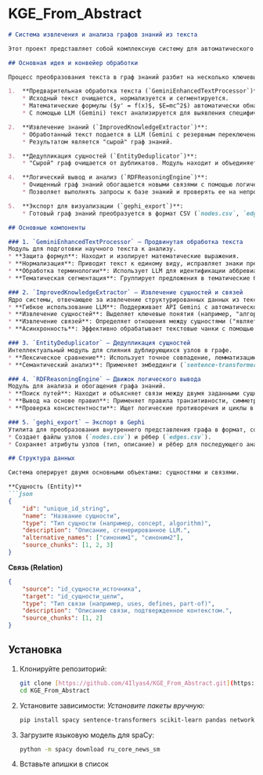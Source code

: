 # KGE_From_Abstract

```markdown
# Система извлечения и анализа графов знаний из текста

Этот проект представляет собой комплексную систему для автоматического построения, уточнения и анализа графов знаний (Knowledge Graphs) из неструктурированных текстов, в частности, научных статей и тезисов. Система выполняет полный цикл обработки: от предварительной подготовки текста до извлечения сущностей, дедупликации, логического вывода и подготовки данных для визуализации.

## Основная идея и конвейер обработки

Процесс преобразования текста в граф знаний разбит на несколько ключевых этапов, каждый из которых реализован в виде отдельного модуля:

1.  **Предварительная обработка текста (`GeminiEnhancedTextProcessor`)**:
    * Исходный текст очищается, нормализуется и сегментируется.
    * Математические формулы ($y' = f(x)$, $E=mc^2$) автоматически обнаруживаются и заменяются на временные метки (`__MATH_FORMULA_X__`), чтобы защитить их от искажения на следующих этапах.
    * С помощью LLM (Gemini) текст анализируется для выявления специфических терминов, аббревиатур и синонимов.

2.  **Извлечение знаний (`ImprovedKnowledgeExtractor`)**:
    * Обработанный текст подается в LLM (Gemini с резервным переключением на локальную модель), которая извлекает из него основные сущности (концепции, методы, инструменты) и связи между ними.
    * Результатом является "сырой" граф знаний.

3.  **Дедупликация сущностей (`EntityDeduplicator`)**:
    * "Сырой" граф очищается от дубликатов. Модуль находит и объединяет семантически или лексически схожие сущности (например, "нейронная сеть" и "нейросеть").

4.  **Логический вывод и анализ (`RDFReasoningEngine`)**:
    * Очищенный граф знаний обогащается новыми связями с помощью логических правил (например, транзитивности: если $A \rightarrow B$ и $B \rightarrow C$, то $A \rightarrow C$).
    * Позволяет выполнять запросы к базе знаний и проверять ее на непротиворечивость.

5.  **Экспорт для визуализации (`gephi_export`)**:
    * Готовый граф знаний преобразуется в формат CSV (`nodes.csv`, `edges.csv`) для дальнейшего анализа и визуализации в программах вроде [Gephi](https://gephi.org/).

## Основные компоненты

### 1. `GeminiEnhancedTextProcessor` — Продвинутая обработка текста
Модуль для подготовки научного текста к анализу.
* **Защита формул**: Находит и изолирует математические выражения.
* **Нормализация**: Приводит текст к единому виду, исправляет знаки препинания и удаляет "шум".
* **Обработка терминологии**: Использует LLM для идентификации аббревиатур, синонимов и ключевых терминов.
* **Тематическая сегментация**: Группирует предложения в тематические блоки на основе семантической близости.

### 2. `ImprovedKnowledgeExtractor` — Извлечение сущностей и связей
Ядро системы, отвечающее за извлечение структурированных данных из текста с помощью языковых моделей.
* **Гибкое использование LLM**: Поддерживает API Gemini с автоматической ротацией ключей и переключением на локальную модель (GPT4All) в случае сбоев.
* **Извлечение сущностей**: Выделяет ключевые понятия (например, "алгоритм", "концепция", "модель").
* **Извлечение связей**: Определяет отношения между сущностями ("является частью", "использует", "определяет").
* **Асинхронность**: Эффективно обрабатывает текстовые чанки с помощью параллельных запросов к API.

### 3. `EntityDeduplicator` — Дедупликация сущностей
Интеллектуальный модуль для слияния дублирующихся узлов в графе.
* **Лексическое сравнение**: Использует точное совпадение, лемматизацию (spaCy) и словари синонимов.
* **Семантический анализ**: Применяет эмбеддинги (`sentence-transformers`) для поиска семантически близких сущностей на основе контекста.

### 4. `RDFReasoningEngine` — Движок логического вывода
Модуль для анализа и обогащения графа знаний.
* **Поиск путей**: Находит и объясняет связи между двумя заданными сущностями.
* **Вывод на основе правил**: Применяет правила транзитивности, симметрии и иерархии для вывода новых фактов.
* **Проверка консистентности**: Ищет логические противоречия и циклы в графе.

### 5. `gephi_export` — Экспорт в Gephi
Утилита для преобразования внутреннего представления графа в формат, совместимый с Gephi.
* Создает файлы узлов (`nodes.csv`) и рёбер (`edges.csv`).
* Сохраняет атрибуты узлов (тип, описание) и рёбер для последующего анализа.

## Структура данных

Система оперирует двумя основными объектами: сущностями и связями.

**Сущность (Entity)**
```json
{
    "id": "unique_id_string",
    "name": "Название сущности",
    "type": "Тип сущности (например, concept, algorithm)",
    "description": "Описание, сгенерированное LLM.",
    "alternative_names": ["синоним1", "синоним2"],
    "source_chunks": [1, 2, 3]
}
```

**Связь (Relation)**
```json
{
    "source": "id_сущности_источника",
    "target": "id_сущности_цели",
    "type": "Тип связи (например, uses, defines, part-of)",
    "description": "Описание связи, подтвержденное контекстом.",
    "source_chunks": [1, 2]
}
```

## Установка

1.  Клонируйте репозиторий:
    ```bash
    git clone [https://github.com/4Ilyas4/KGE_From_Abstract.git](https://github.com/4Ilyas4/KGE_From_Abstract.git)
    cd KGE_From_Abstract
    ```

2.  Установите зависимости:
    *Установите пакеты вручную:*
    ```bash
    pip install spacy sentence-transformers scikit-learn pandas networkx gpt4all pyahocorasick
    ```

3.  Загрузите языковую модель для spaCy:
    ```bash
    python -m spacy download ru_core_news_sm
    ```
4. Вставьте апишки в список


